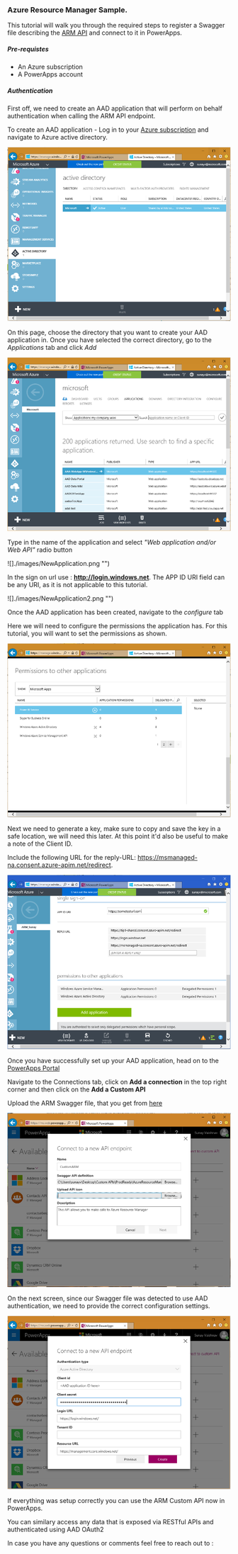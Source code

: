 ### Azure Resource Manager Sample. 

This tutorial will walk you through the required steps to register a Swagger file describing the [ARM API](https://msdn.microsoft.com/en-us/library/azure/dn790568.aspx) and connect to it in PowerApps. 

##### Pre-requistes

* An Azure subscription
* A PowerApps account

##### Authentication

First off, we need to create an AAD application that will perform on behalf authentication when calling the ARM API endpoint. 

To create an AAD application - Log in to your [Azure subscription](https://management.windowsazure.com) and navigate to Azure active directory.

![](./images/AzureAAD.png "")

On this page, choose the directory that you want to create your AAD application in. Once you have selected the correct directory, go to the _Applications_ tab and click _Add_

![](./images/AzureApplication.png "")

Type in the name of the application and select _"Web application and/or Web API"_ radio button

![]./images/NewApplication.png "")

In the sign on url use : __http://login.windows.net__. The APP ID URI field can be any URI, as it is not applicable to this tutorial. 

![]./images/NewApplication2.png "")

Once the AAD application has been created, navigate to the _configure_ tab

Here we will need to configure the permissions the application has. For this tutorial, you will want to set the permissions as shown. 

![](./images/Permissions.png "")

Next we need to generate a key, make sure to copy and save the key in a safe location, we will need this later. At this point it'd also be useful to make a note of the Client ID. 

Include the following URL for the reply-URL: https://msmanaged-na.consent.azure-apim.net/redirect. 

![](./images/RedirectURL.png "")

Once you have successfully set up your AAD application, head on to the [PowerApps Portal](https://web.powerapps.com)

Navigate to the Connections tab, click on __Add a connection__ in the top right corner and then click on the __Add a Custom API__

Upload the ARM Swagger file, that you get from [here](https://getARMSwagger)

![](./images/CreateCustom.png "")

On the next screen, since our Swagger file was detected to use AAD authentication, we need to provide the correct configuration settings. 

![](./images/OAuthSettings.png)


If everything was setup correctly you can use the ARM Custom API now in PowerApps.

You can similary access any data that is exposed via RESTful APIs and authenticated using AAD OAuth2

In case you have any questions or comments feel free to reach out to :